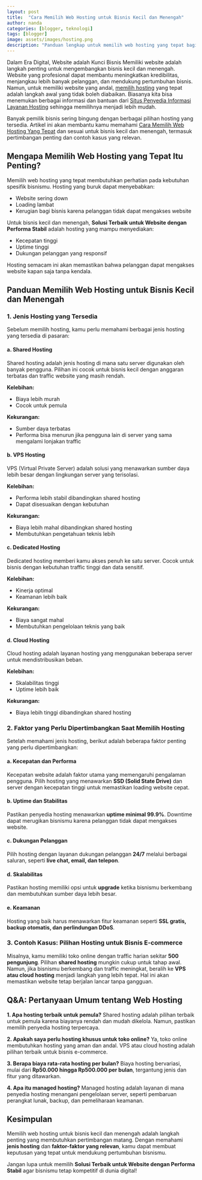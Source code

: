 ```yaml
---
layout: post
title:  "Cara Memilih Web Hosting untuk Bisnis Kecil dan Menengah"
author: nanda
categories: [blogger, teknologi]
tags: [blogger]
image: assets/images/hosting.png
description: "Panduan lengkap untuk memilih web hosting yang tepat bagi bisnis kecil dan menengah. Pelajari berbagai jenis hosting, faktor yang perlu dipertimbangkan, serta contoh kasus yang relevan"
---
```



Dalam Era Digital, Website adalah Kunci Bisnis Memiliki website adalah langkah penting untuk mengembangkan bisnis kecil dan menengah. Website yang profesional dapat membantu meningkatkan kredibilitas, menjangkau lebih banyak pelanggan, dan mendukung pertumbuhan bisnis. Namun, untuk memiliki website yang andal, [memilih hosting](https://pediaku.id/memilih-hosting-untuk-bisnis/) yang tepat adalah langkah awal yang tidak boleh diabaikan. Biasanya kita bisa menemukan berbagai informasi dan bantuan dari [Situs Penyedia Informasi Layanan Hosting](https://www.tophostrankings.com/) sehingga memilihnya menjadi lebih mudah.

Banyak pemilik bisnis sering bingung dengan berbagai pilihan hosting yang tersedia. Artikel ini akan membantu kamu memahami [Cara Memilih Web Hosting Yang Tepat](https://www.tophostrankings.com/cara-memilih-web-hosting-yang-tepat-untuk-website-anda/) dan sesuai untuk bisnis kecil dan menengah, termasuk pertimbangan penting dan contoh kasus yang relevan.

## Mengapa Memilih Web Hosting yang Tepat Itu Penting?

Memilih web hosting yang tepat membutuhkan perhatian pada kebutuhan spesifik bisnismu. Hosting yang buruk dapat menyebabkan:

- Website sering down
- Loading lambat
- Kerugian bagi bisnis karena pelanggan tidak dapat mengakses website

Untuk bisnis kecil dan menengah, **Solusi Terbaik untuk Website dengan Performa Stabil** adalah hosting yang mampu menyediakan:

- Kecepatan tinggi
- Uptime tinggi
- Dukungan pelanggan yang responsif

Hosting semacam ini akan memastikan bahwa pelanggan dapat mengakses website kapan saja tanpa kendala.

## Panduan Memilih Web Hosting untuk Bisnis Kecil dan Menengah

### 1. Jenis Hosting yang Tersedia

Sebelum memilih hosting, kamu perlu memahami berbagai jenis hosting yang tersedia di pasaran:

#### a. Shared Hosting
Shared hosting adalah jenis hosting di mana satu server digunakan oleh banyak pengguna. Pilihan ini cocok untuk bisnis kecil dengan anggaran terbatas dan traffic website yang masih rendah.

**Kelebihan:**
- Biaya lebih murah
- Cocok untuk pemula

**Kekurangan:**
- Sumber daya terbatas
- Performa bisa menurun jika pengguna lain di server yang sama mengalami lonjakan traffic

#### b. VPS Hosting
VPS (Virtual Private Server) adalah solusi yang menawarkan sumber daya lebih besar dengan lingkungan server yang terisolasi.

**Kelebihan:**
- Performa lebih stabil dibandingkan shared hosting
- Dapat disesuaikan dengan kebutuhan

**Kekurangan:**
- Biaya lebih mahal dibandingkan shared hosting
- Membutuhkan pengetahuan teknis lebih

#### c. Dedicated Hosting
Dedicated hosting memberi kamu akses penuh ke satu server. Cocok untuk bisnis dengan kebutuhan traffic tinggi dan data sensitif.

**Kelebihan:**
- Kinerja optimal
- Keamanan lebih baik

**Kekurangan:**
- Biaya sangat mahal
- Membutuhkan pengelolaan teknis yang baik

#### d. Cloud Hosting
Cloud hosting adalah layanan hosting yang menggunakan beberapa server untuk mendistribusikan beban.

**Kelebihan:**
- Skalabilitas tinggi
- Uptime lebih baik

**Kekurangan:**
- Biaya lebih tinggi dibandingkan shared hosting

### 2. Faktor yang Perlu Dipertimbangkan Saat Memilih Hosting

Setelah memahami jenis hosting, berikut adalah beberapa faktor penting yang perlu dipertimbangkan:

#### a. Kecepatan dan Performa
Kecepatan website adalah faktor utama yang memengaruhi pengalaman pengguna. Pilih hosting yang menawarkan **SSD (Solid State Drive)** dan server dengan kecepatan tinggi untuk memastikan loading website cepat.

#### b. Uptime dan Stabilitas
Pastikan penyedia hosting menawarkan **uptime minimal 99.9%**. Downtime dapat merugikan bisnismu karena pelanggan tidak dapat mengakses website.

#### c. Dukungan Pelanggan
Pilih hosting dengan layanan dukungan pelanggan **24/7** melalui berbagai saluran, seperti **live chat, email, dan telepon**.

#### d. Skalabilitas
Pastikan hosting memiliki opsi untuk **upgrade** ketika bisnismu berkembang dan membutuhkan sumber daya lebih besar.

#### e. Keamanan
Hosting yang baik harus menawarkan fitur keamanan seperti **SSL gratis, backup otomatis, dan perlindungan DDoS**.

### 3. Contoh Kasus: Pilihan Hosting untuk Bisnis E-commerce

Misalnya, kamu memiliki toko online dengan traffic harian sekitar **500 pengunjung**. Pilihan **shared hosting** mungkin cukup untuk tahap awal. Namun, jika bisnismu berkembang dan traffic meningkat, beralih ke **VPS atau cloud hosting** menjadi langkah yang lebih tepat. Hal ini akan memastikan website tetap berjalan lancar tanpa gangguan.

## Q&A: Pertanyaan Umum tentang Web Hosting

**1. Apa hosting terbaik untuk pemula?**
Shared hosting adalah pilihan terbaik untuk pemula karena biayanya rendah dan mudah dikelola. Namun, pastikan memilih penyedia hosting terpercaya.

**2. Apakah saya perlu hosting khusus untuk toko online?**
Ya, toko online membutuhkan hosting yang aman dan andal. VPS atau cloud hosting adalah pilihan terbaik untuk bisnis e-commerce.

**3. Berapa biaya rata-rata hosting per bulan?**
Biaya hosting bervariasi, mulai dari **Rp50.000 hingga Rp500.000 per bulan**, tergantung jenis dan fitur yang ditawarkan.

**4. Apa itu managed hosting?**
Managed hosting adalah layanan di mana penyedia hosting menangani pengelolaan server, seperti pembaruan perangkat lunak, backup, dan pemeliharaan keamanan.

## Kesimpulan

Memilih web hosting untuk bisnis kecil dan menengah adalah langkah penting yang membutuhkan pertimbangan matang. Dengan memahami **jenis hosting** dan **faktor-faktor yang relevan**, kamu dapat membuat keputusan yang tepat untuk mendukung pertumbuhan bisnismu.

Jangan lupa untuk memilih **Solusi Terbaik untuk Website dengan Performa Stabil** agar bisnismu tetap kompetitif di dunia digital!
